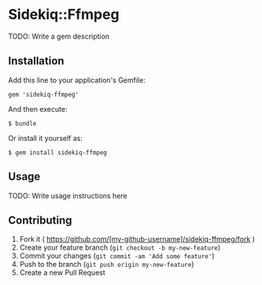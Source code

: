 # Sidekiq::Ffmpeg

TODO: Write a gem description

## Installation

Add this line to your application's Gemfile:

    gem 'sidekiq-ffmpeg'

And then execute:

    $ bundle

Or install it yourself as:

    $ gem install sidekiq-ffmpeg

## Usage

TODO: Write usage instructions here

## Contributing

1. Fork it ( https://github.com/[my-github-username]/sidekiq-ffmpeg/fork )
2. Create your feature branch (`git checkout -b my-new-feature`)
3. Commit your changes (`git commit -am 'Add some feature'`)
4. Push to the branch (`git push origin my-new-feature`)
5. Create a new Pull Request
